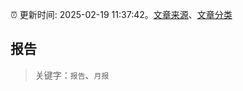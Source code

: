 :alarm_clock: 更新时间: 2025-02-19 11:37:42。[文章来源](/README.md)、[文章分类](/TAGS.md)

## 报告


> 关键字：`报告`、`月报`



